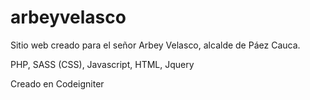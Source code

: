 # arbeyvelasco
Sitio web creado para el señor Arbey Velasco, alcalde de Páez Cauca. 

PHP, SASS (CSS), Javascript, HTML, Jquery

Creado en Codeigniter
